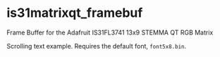 # is31matrixqt_framebuf
Frame Buffer for the Adafruit IS31FL3741 13x9 STEMMA QT RGB Matrix

Scrolling text example.
Requires the default font, `font5x8.bin`.
